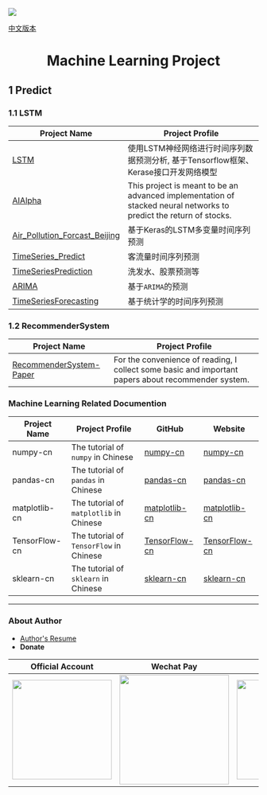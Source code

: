 [![](https://cdn.jsdelivr.net/gh/crazyjums/crazyjums.github.io@master/images/tag_bg.jpg)](https://jums.club)   

[中文版本](https://github.com/crazyjums/awesome-ml-summary)   
# <center>Machine Learning Project</center>
## 1 Predict
### 1.1 LSTM

|     Project Name          |             Project Profile                |
| -------------------- | ----------------------------------- |
| [LSTM](https://github.com/crazyjums/LSTM)| 使用LSTM神经网络进行时间序列数据预测分析, 基于Tensorflow框架、Kerase接口开发网络模型 |
|[AIAlpha](https://github.com/VivekPa/AIAlpha)|This project is meant to be an advanced implementation of stacked neural networks to predict the return of stocks. |
|[Air_Pollution_Forcast_Beijing](https://github.com/634671436/Air_Pollution_Forcast_Beijing)|基于Keras的LSTM多变量时间序列预测|
|[TimeSeries_Predict](https://github.com/jeurtr/TimeSeries_Predict)|客流量时间序列预测|、
|[TimeSeriesPrediction](https://github.com/wikke/TimeSeriesPrediction)|洗发水、股票预测等|
|[ARIMA](https://github.com/huang027/ARIMA)|基于`ARIMA`的预测|
|[TimeSeriesForecasting](https://github.com/yangwohenmai/TimeSeriesForecasting)|基于统计学的时间序列预测|

### 1.2 RecommenderSystem

|     Project Name          |             Project Profile                |
| -------------------- | ----------------------------------- |
| [RecommenderSystem-Paper](https://github.com/crazyjums/RecommenderSystem-Paper)| For the convenience of reading, I collect some basic and important papers about recommender system. |

### Machine Learning Related Documention

|     Project Name          |             Project Profile                |   GitHub  |  Website  |
| -------------------- | ----------------------------------- |------------|----------|
| numpy-cn| The tutorial of `numpy` in Chinese|[numpy-cn](https://github.com/teadocs/numpy-cn)|[numpy-cn](https://www.numpy.org.cn/)|
|pandas-cn|The tutorial of `pandas` in Chinese|[pandas-cn](https://github.com/teadocs/pandas-cn)|[pandas-cn](https://www.pypandas.cn/)
|matplotlib-cn|The tutorial of `matplotlib` in Chinese|[matplotlib-cn](https://www.matplotlib.org.cn/)|[matplotlib-cn](https://www.matplotlib.org.cn/)|
|TensorFlow-cn|The tutorial of `TensorFlow` in Chinese|[TensorFlow-cn](https://github.com/xitu/tensorflow-docs)|[TensorFlow-cn](https://tensorflow.juejin.im/get_started/)|
|sklearn-cn|The tutorial of `sklearn` in Chinese|[sklearn-cn](https://github.com/apachecn/sklearn-doc-zh)|[sklearn-cn](https://sklearn.apachecn.org/)|


---
### About Author
- [Author's Resume](https://jums.club/about)   
- **Donate**

|  Official Account   | Wechat Pay  |  Alipay |
|--------------|----------|-------------|  
| <img src="https://cdn.jsdelivr.net/gh/crazyjums/crazyjums.github.io@master/images/wechataccount.jpg" width="200px" height="200px"/>  | <img src="https://cdn.jsdelivr.net/gh/crazyjums/crazyjums.github.io@master/images/wechatpay.jpg" width="220px" height="220px"/> | <img src="https://cdn.jsdelivr.net/gh/crazyjums/crazyjums.github.io@master/images/alipay.jpg" width="200px" height="200px"/>|

